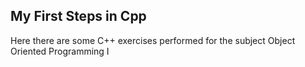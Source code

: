 ## My First Steps in Cpp

Here there are some C++ exercises performed for the subject Object Oriented Programming I
